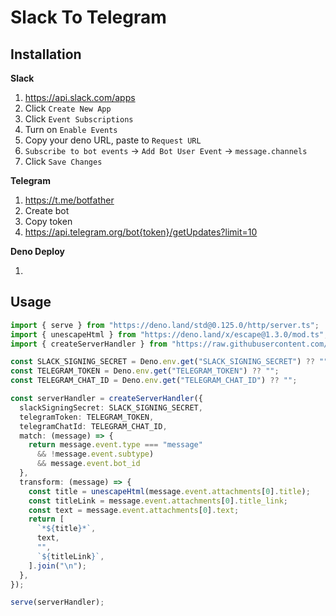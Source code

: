 # Slack To Telegram

## Installation

**Slack**

1. https://api.slack.com/apps
2. Click `Create New App`
3. Click `Event Subscriptions`
4. Turn on `Enable Events`
5. Copy your deno URL, paste to `Request URL`
6. `Subscribe to bot events` -> `Add Bot User Event` -> `message.channels`
7. Click `Save Changes`

**Telegram**

1. https://t.me/botfather
2. Create bot
3. Copy token
4. https://api.telegram.org/bot{token}/getUpdates?limit=10

**Deno Deploy**

1.

## Usage

```ts
import { serve } from "https://deno.land/std@0.125.0/http/server.ts";
import { unescapeHtml } from "https://deno.land/x/escape@1.3.0/mod.ts";
import { createServerHandler } from "https://raw.githubusercontent.com/wan2land/slack-to-telegram/0.0.1/server.ts";

const SLACK_SIGNING_SECRET = Deno.env.get("SLACK_SIGNING_SECRET") ?? "";
const TELEGRAM_TOKEN = Deno.env.get("TELEGRAM_TOKEN") ?? "";
const TELEGRAM_CHAT_ID = Deno.env.get("TELEGRAM_CHAT_ID") ?? "";

const serverHandler = createServerHandler({
  slackSigningSecret: SLACK_SIGNING_SECRET,
  telegramToken: TELEGRAM_TOKEN,
  telegramChatId: TELEGRAM_CHAT_ID,
  match: (message) => {
    return message.event.type === "message"
      && !message.event.subtype)
      && message.event.bot_id
  },
  transform: (message) => {
    const title = unescapeHtml(message.event.attachments[0].title);
    const titleLink = message.event.attachments[0].title_link;
    const text = message.event.attachments[0].text;
    return [
      `*${title}*`,
      text,
      "",
      `${titleLink}`,
    ].join("\n");
  },
});

serve(serverHandler);
```
